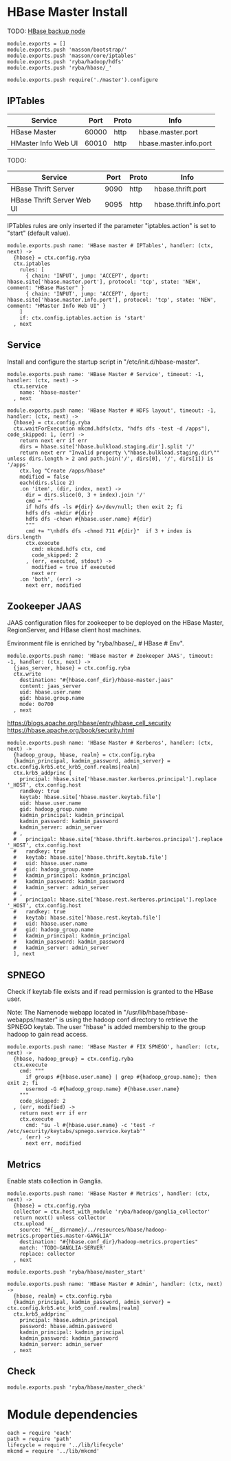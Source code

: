 
# HBase Master Install

TODO: [HBase backup node](http://willddy.github.io/2013/07/02/HBase-Add-Backup-Master-Node.html)

    module.exports = []
    module.exports.push 'masson/bootstrap/'
    module.exports.push 'masson/core/iptables'
    module.exports.push 'ryba/hadoop/hdfs'
    module.exports.push 'ryba/hbase/_'

    module.exports.push require('./master').configure

## IPTables

| Service             | Port  | Proto | Info                   |
|---------------------|-------|-------|------------------------|
| HBase Master        | 60000 | http  | hbase.master.port      |
| HMaster Info Web UI | 60010 | http  | hbase.master.info.port |

TODO:

| Service                    | Port | Proto | Info                   |
|----------------------------|------|-------|------------------------|
| HBase Thrift Server        | 9090 | http  | hbase.thrift.port      |
| HBase Thrift Server Web UI | 9095 | http  | hbase.thrift.info.port |

IPTables rules are only inserted if the parameter "iptables.action" is set to 
"start" (default value).

    module.exports.push name: 'HBase master # IPTables', handler: (ctx, next) ->
      {hbase} = ctx.config.ryba
      ctx.iptables
        rules: [
          { chain: 'INPUT', jump: 'ACCEPT', dport: hbase.site['hbase.master.port'], protocol: 'tcp', state: 'NEW', comment: "HBase Master" }
          { chain: 'INPUT', jump: 'ACCEPT', dport: hbase.site['hbase.master.info.port'], protocol: 'tcp', state: 'NEW', comment: "HMaster Info Web UI" }
        ]
        if: ctx.config.iptables.action is 'start'
      , next

## Service

Install and configure the startup script in 
"/etc/init.d/hbase-master".

    module.exports.push name: 'HBase Master # Service', timeout: -1, handler: (ctx, next) ->
      ctx.service
        name: 'hbase-master'
      , next

    module.exports.push name: 'HBase Master # HDFS layout', timeout: -1, handler: (ctx, next) ->
      {hbase} = ctx.config.ryba
      ctx.waitForExecution mkcmd.hdfs(ctx, "hdfs dfs -test -d /apps"), code_skipped: 1, (err) ->
        return next err if err
        dirs = hbase.site['hbase.bulkload.staging.dir'].split '/'
        return next err "Invalid property \"hbase.bulkload.staging.dir\"" unless dirs.length > 2 and path.join('/', dirs[0], '/', dirs[1]) is '/apps'
        ctx.log "Create /apps/hbase"
        modified = false
        each(dirs.slice 2)
        .on 'item', (dir, index, next) ->
          dir = dirs.slice(0, 3 + index).join '/'
          cmd = """
          if hdfs dfs -ls #{dir} &>/dev/null; then exit 2; fi
          hdfs dfs -mkdir #{dir}
          hdfs dfs -chown #{hbase.user.name} #{dir}
          """
          cmd += "\nhdfs dfs -chmod 711 #{dir}"  if 3 + index is dirs.length
          ctx.execute
            cmd: mkcmd.hdfs ctx, cmd
            code_skipped: 2
          , (err, executed, stdout) ->
            modified = true if executed
            next err
        .on 'both', (err) ->
          next err, modified

## Zookeeper JAAS

JAAS configuration files for zookeeper to be deployed on the HBase Master, 
RegionServer, and HBase client host machines.

Environment file is enriched by "ryba/hbase/_ # HBase # Env".

    module.exports.push name: 'HBase master # Zookeeper JAAS', timeout: -1, handler: (ctx, next) ->
      {jaas_server, hbase} = ctx.config.ryba
      ctx.write
        destination: "#{hbase.conf_dir}/hbase-master.jaas"
        content: jaas_server
        uid: hbase.user.name
        gid: hbase.group.name
        mode: 0o700
      , next

https://blogs.apache.org/hbase/entry/hbase_cell_security
https://hbase.apache.org/book/security.html

    module.exports.push name: 'HBase Master # Kerberos', handler: (ctx, next) ->
      {hadoop_group, hbase, realm} = ctx.config.ryba
      {kadmin_principal, kadmin_password, admin_server} = ctx.config.krb5.etc_krb5_conf.realms[realm]
      ctx.krb5_addprinc [
        principal: hbase.site['hbase.master.kerberos.principal'].replace '_HOST', ctx.config.host
        randkey: true
        keytab: hbase.site['hbase.master.keytab.file']
        uid: hbase.user.name
        gid: hadoop_group.name
        kadmin_principal: kadmin_principal
        kadmin_password: kadmin_password
        kadmin_server: admin_server
      # ,
      #   principal: hbase.site['hbase.thrift.kerberos.principal'].replace '_HOST', ctx.config.host
      #   randkey: true
      #   keytab: hbase.site['hbase.thrift.keytab.file']
      #   uid: hbase.user.name
      #   gid: hadoop_group.name
      #   kadmin_principal: kadmin_principal
      #   kadmin_password: kadmin_password
      #   kadmin_server: admin_server
      # ,
      #   principal: hbase.site['hbase.rest.kerberos.principal'].replace '_HOST', ctx.config.host
      #   randkey: true
      #   keytab: hbase.site['hbase.rest.keytab.file']
      #   uid: hbase.user.name
      #   gid: hadoop_group.name
      #   kadmin_principal: kadmin_principal
      #   kadmin_password: kadmin_password
      #   kadmin_server: admin_server
      ], next

## SPNEGO

Check if keytab file exists and if read permission is granted to the HBase user.

Note: The Namenode webapp located in "/usr/lib/hbase/hbase-webapps/master" is
using the hadoop conf directory to retrieve the SPNEGO keytab. The user "hbase"
is added membership to the group hadoop to gain read access.

    module.exports.push name: 'HBase Master # FIX SPNEGO', handler: (ctx, next) ->
      {hbase, hadoop_group} = ctx.config.ryba
      ctx.execute
        cmd: """
          if groups #{hbase.user.name} | grep #{hadoop_group.name}; then exit 2; fi
          usermod -G #{hadoop_group.name} #{hbase.user.name}
        """
        code_skipped: 2
      , (err, modified) ->
        return next err if err
        ctx.execute
          cmd: "su -l #{hbase.user.name} -c 'test -r /etc/security/keytabs/spnego.service.keytab'"
        , (err) ->
          next err, modified

## Metrics

Enable stats collection in Ganglia.

    module.exports.push name: 'HBase Master # Metrics', handler: (ctx, next) ->
      {hbase} = ctx.config.ryba
      collector = ctx.host_with_module 'ryba/hadoop/ganglia_collector'
      return next() unless collector
      ctx.upload
        source: "#{__dirname}/../resources/hbase/hadoop-metrics.properties.master-GANGLIA"
        destination: "#{hbase.conf_dir}/hadoop-metrics.properties"
        match: 'TODO-GANGLIA-SERVER'
        replace: collector
      , next

    module.exports.push 'ryba/hbase/master_start'

    module.exports.push name: 'HBase Master # Admin', handler: (ctx, next) ->
      {hbase, realm} = ctx.config.ryba
      {kadmin_principal, kadmin_password, admin_server} = ctx.config.krb5.etc_krb5_conf.realms[realm]
      ctx.krb5_addprinc
        principal: hbase.admin.principal
        password: hbase.admin.password
        kadmin_principal: kadmin_principal
        kadmin_password: kadmin_password
        kadmin_server: admin_server
      , next

## Check

    module.exports.push 'ryba/hbase/master_check'

# Module dependencies

    each = require 'each'
    path = require 'path'
    lifecycle = require '../lib/lifecycle'
    mkcmd = require '../lib/mkcmd'

[HBASE-8409]: https://issues.apache.org/jira/browse/HBASE-8409